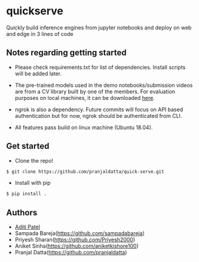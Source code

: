 # quickserve

Quickly build inference engines from jupyter notebooks and deploy on web and edge in 3 lines of code

## Notes regarding getting started

* Please check requirements.txt for list of dependencies. Install scripts will be added later.

* The pre-trained models used in the demo notebooks/submission videos are from a CV library built by one of the members. For evaluation purposes on local machines, it can be downloaded [here](https://github.com/pranjaldatta/PyVision).

* ngrok is also a dependency. Future commits will focus on API based authentication but for now, ngrok should be authenticated from CLI. 

* All features pass build on linux machine (Ubuntu 18.04).

## Get started

* Clone the repo!

```sh
$ git clone https://github.com/pranjaldatta/quick-serve.git
```

* Install with pip

```sh
$ pip install .
```

## Authors

* [Aditi Patel](https://github.com/Aditipatel02)
* Sampada Bareja(https://github.com/sampadabareja)
* Priyesh Sharan(https://github.com/Priyesh2000)
* Aniket Sinha(https://github.com/aniketkishore100)
* Pranjal Datta(https://github.com/pranjaldatta)
